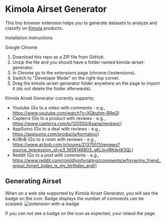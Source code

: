 # Kimola Airset Generator
This tiny browser extension helps you to generate datasets to analyze and classify on [Kimola](https://kimola.com/) products.
 
Installation Instructions

Google Chrome

1. Download this repo as a ZIP file from GitHub.
2. Unzip the file and you should have a folder named kimola-airset-generator.
3. In Chrome go to the extensions page (chrome://extensions).
4. Switch to "Developer Mode" on the right-top corner.
5. Drag the kimola-airset-generator folder anywhere on the page to import it (do not delete the folder afterwards).

Kimola Airset Generator currently supports;
- Youtube (Go to a video with comments - e.g., https://www.youtube.com/watch?v=XQbuhm-RReQ)
- Capterra (Go to a product with reviews - e.g., https://www.capterra.com/p/120550/Asana/reviews/)
- AppSumo (Go to a deal with reviews - e.g., https://appsumo.com/products/formaloo/)
- AirBnB (Go to a room with reviews - e.g., https://www.airbnb.com.tr/rooms/21375511/reviews?source_impression_id=p3_1658146803_gKLlsyiRKdxt83QL)
- Reddit (Go to a post with comments - e.g., https://www.reddit.com/r/mildlyinfuriating/comments/w1jxyw/my_friend_group_forgot_today_is_my_birthday_and/)

## Generating Airset
When on a web site supported by Kimola Airset Generator, you will see the badge on the icon. Badge displays the number of comments can be scarped.
![extension-with-a-badge](https://user-images.githubusercontent.com/2235594/179510551-d1f4203e-8106-413f-92af-6b368f0fbb5a.png)

If you can not see a badge on the icon as expected, your relaod the page.
